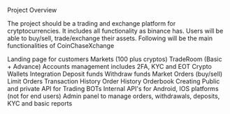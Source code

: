Project Overview

The project should be a trading and exchange platform for crytptocurrencies. It includes all functionality as binance has. Users will be able to buy/sell, trade/exchange their assets. Following will be the main functionalities of CoinChaseXchange

Landing page for customers
Markets (100 plus cryptos)
TradeRoom (Basic + Advance)
Accounts management includes 2FA, KYC and EOT
Crypto Wallets Integration
Deposit funds
Withdraw funds
Market Orders (buy/sell)
Limit Orders
Transaction History
Order History
Orderbook Creating
Public and private API for Trading BOTs
Internal API's for Android, IOS platforms (not for end users)
Admin panel to manage orders, withdrawals, deposits, KYC and basic reports

